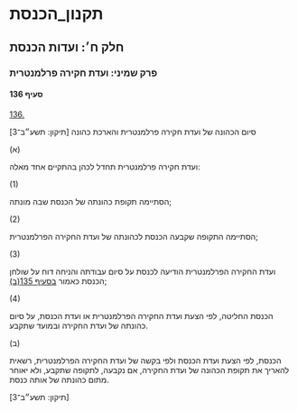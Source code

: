 # תקנון_הכנסת

## חלק ח׳: ועדות הכנסת

### פרק שמיני: ועדת חקירה פרלמנטרית

#### סעיף 136

[136.](https://he.wikisource.org/wiki/תקנון_הכנסת#s_yp_136)

סיום הכהונה של ועדת חקירה פרלמנטרית והארכת כהונה [תיקון: תשע״ב־3]

(א)

ועדת חקירה פרלמנטרית תחדל לכהן בהתקיים אחד מאלה:

(1)

הסתיימה תקופת כהונתה של הכנסת שבה מונתה;

(2)

הסתיימה התקופה שקבעה הכנסת לכהונתה של ועדת החקירה הפרלמנטרית;

(3)

ועדת החקירה הפרלמנטרית הודיעה לכנסת על סיום עבודתה והניחה דוח על שולחן הכנסת כאמור [בסעיף 135(ב)](https://he.wikisource.org/wiki/תקנון_הכנסת#s_yp_135);

(4)

הכנסת החליטה, לפי הצעת ועדת החקירה הפרלמנטרית או ועדת הכנסת, על סיום כהונתה של ועדת החקירה ובמועד שתקבע.

(ב)

הכנסת, לפי
הצעת ועדת הכנסת ולפי בקשה של ועדת החקירה הפרלמנטרית, רשאית להאריך את
תקופת הכהונה של ועדת החקירה, אם נקבעה, לתקופה שתקבע, ולא יאוחר מתום
כהונתה של אותה כנסת.

[תיקון: תשע״ב־3]